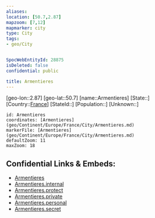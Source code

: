 ```yaml
---
aliases: 
location: [50.7,2.87]
mapzoom: [7,12] 
mapmarker: city 
type: City
tags:
- geo/City


SpocWebEntityId: 28875
isDeleted: false
confidential: public

title: Armentieres
---
```

[geo-lon::2.87]
[geo-lat::50.7]
[name::Armentieres]
[State::]
[Country::[France](geo/Continent/Europe/France.md)]
[StateId::]
[Population::]
[Unknown::]


```leaflet
id: Armentieres
coordinates: [Armentieres](geo/Continent/Europe/France/City/Armentieres.md)
markerFile: [Armentieres](geo/Continent/Europe/France/City/Armentieres.md)
defaultZoom: 11 
maxZoom: 18
```


## Confidential Links & Embeds: 
- [Armentieres](../../../../../../_public/geo/Continent/Europe/France/City/Armentieres.md) 
- [Armentieres.internal](../../../../../../_internal/geo/Continent/Europe/France/City/Armentieres.internal.md) 
- [Armentieres.protect](../../../../../../_protect/geo/Continent/Europe/France/City/Armentieres.protect.md) 
- [Armentieres.private](../../../../../../_private/geo/Continent/Europe/France/City/Armentieres.private.md) 
- [Armentieres.personal](../../../../../../_personal/geo/Continent/Europe/France/City/Armentieres.personal.md) 
- [Armentieres.secret](../../../../../../_secret/geo/Continent/Europe/France/City/Armentieres.secret.md) 
